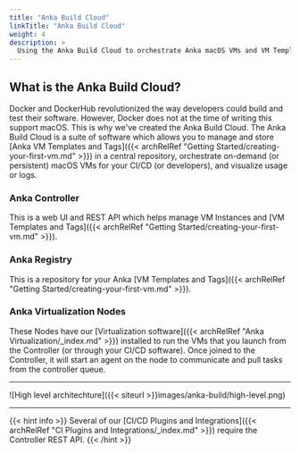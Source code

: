 ```yaml
---
title: "Anka Build Cloud"
linkTitle: "Anka Build Cloud"
weight: 4
description: >
  Using the Anka Build Cloud to orchestrate Anka macOS VMs and VM Template/Tag storage
---
```


## What is the Anka Build Cloud?

Docker and DockerHub revolutionized the way developers could build and test their software. However, Docker does not at the time of writing this support macOS. This is why we've created the Anka Build Cloud. The Anka Build Cloud is a suite of software which allows you to manage and store [Anka VM Templates and Tags]({{< archRelRef "Getting Started/creating-your-first-vm.md" >}}) in a central repository, orchestrate on-demand (or persistent) macOS VMs for your CI/CD (or developers), and visualize usage or logs.

### Anka Controller

This is a web UI and REST API which helps manage VM Instances and [VM Templates and Tags]({{< archRelRef "Getting Started/creating-your-first-vm.md" >}}).

### Anka Registry

This is a repository for your Anka [VM Templates and Tags]({{< archRelRef "Getting Started/creating-your-first-vm.md" >}}).

### Anka Virtualization Nodes

These Nodes have our [Virtualization software]({{< archRelRef "Anka Virtualization/_index.md" >}}) installed to run the VMs that you launch from the Controller (or through your CI/CD software). Once joined to the Controller, it will start an agent on the node to communicate and pull tasks from the controller queue.

---

![High level architechture]({{< siteurl >}}images/anka-build/high-level.png)

---

{{< hint info >}}
Several of our [CI/CD Plugins and Integrations]({{< archRelRef "CI Plugins and Integrations/_index.md" >}}) require the Controller REST API.
{{< /hint >}}
